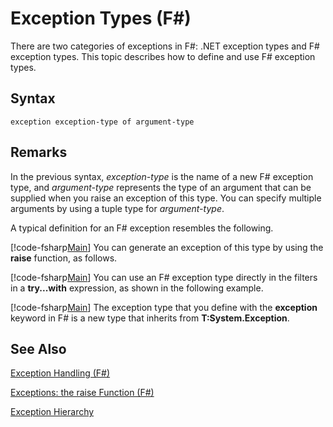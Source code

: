 # Exception Types (F#)

There are two categories of exceptions in F#: .NET exception types and F# exception types. This topic describes how to define and use F# exception types.


## Syntax

```
exception exception-type of argument-type
```

## Remarks
In the previous syntax, *exception-type* is the name of a new F# exception type, and *argument-type* represents the type of an argument that can be supplied when you raise an exception of this type. You can specify multiple arguments by using a tuple type for *argument-type*.

A typical definition for an F# exception resembles the following.

[!code-fsharp[Main](snippets/fslangref2/snippet5501.fs)]
    You can generate an exception of this type by using the **raise** function, as follows.

[!code-fsharp[Main](snippets/fslangref2/snippet5502.fs)]
    You can use an F# exception type directly in the filters in a **try...with** expression, as shown in the following example.

[!code-fsharp[Main](snippets/fslangref2/snippet5503.fs)]
    The exception type that you define with the **exception** keyword in F# is a new type that inherits from **T:System.Exception**.


## See Also
[Exception Handling &#40;F&#35;&#41;](Exception+Handling+%28FSharp%29.md)

[Exceptions: the raise Function &#40;F&#35;&#41;](Exceptions+-+the+raise+Function+%28FSharp%29.md)

[Exception Hierarchy](https://msdn.microsoft.com/en-us/library/z4c5tckx.aspx)

